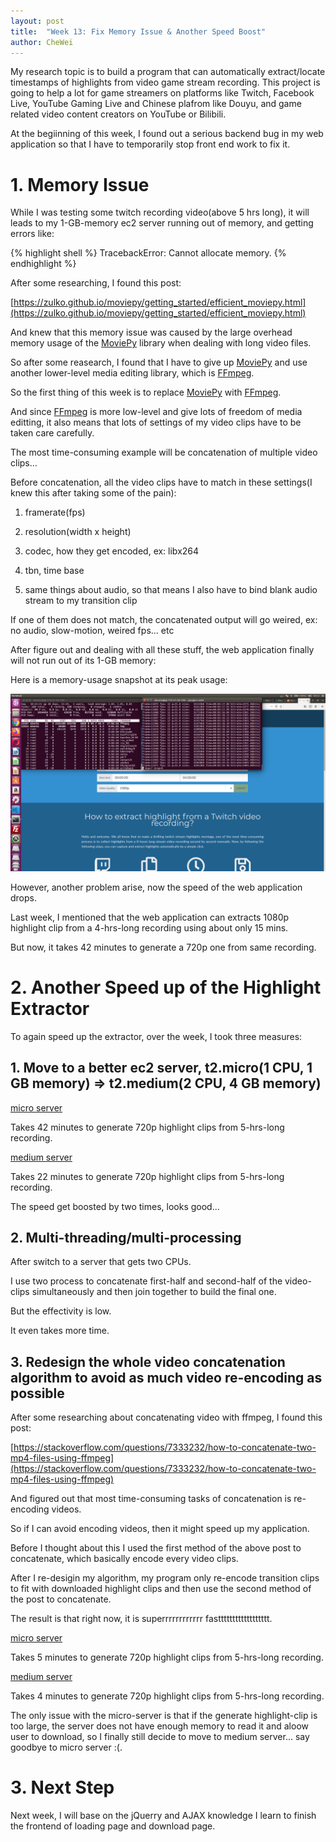 ```yaml
---
layout: post
title:  "Week 13: Fix Memory Issue & Another Speed Boost"
author: CheWei
---
```

My research topic is to build a program that can automatically extract/locate timestamps of highlights from video game stream recording.
This project is going to help a lot for game streamers on platforms like Twitch, Facebook Live, YouTube Gaming Live and Chinese plafrom like Douyu, and game related video content creators on YouTube or Bilibili.

At the begiinning of this week, I found out a serious backend bug in my web application so that I have to temporarily stop front end work to fix it.

# 1. Memory Issue

While I was testing some twitch recording video(above 5 hrs long), it will leads to my 1-GB-memory ec2 server running out of memory, and getting errors like:

{% highlight shell %}
TracebackError: Cannot allocate memory.
{% endhighlight %}

After some researching, I found this post:

[https://zulko.github.io/moviepy/getting_started/efficient_moviepy.html](https://zulko.github.io/moviepy/getting_started/efficient_moviepy.html)

And knew that this memory issue was caused by the large overhead memory usage of the [MoviePy](https://zulko.github.io/moviepy/index.html) library when dealing with long video files.

So after some reasearch, I found that I have to give up [MoviePy](https://zulko.github.io/moviepy/index.html) and use another lower-level media editing library, which is [FFmpeg](https://www.ffmpeg.org/).

So the first thing of this week is to replace [MoviePy](https://zulko.github.io/moviepy/index.html) with [FFmpeg](https://www.ffmpeg.org/).

And since [FFmpeg](https://www.ffmpeg.org/) is more low-level and give lots of freedom of media editting, it also means that lots of settings of  my video clips have to be taken care carefully.

The most time-consuming example will be concatenation of multiple video clips...

Before  concatenation, all the video clips have to match in these settings(I knew this after taking some of the pain):

1. framerate(fps)

2. resolution(width x height)

3. codec, how they get encoded, ex: libx264

4. tbn, time base

5. same things about audio, so that means I also have to bind blank audio stream to my transition clip

If one of them does not match, the concatenated output will go weired, ex: no audio, slow-motion, weired fps... etc

After figure out and dealing with all these stuff, the web application finally will not run out of its 1-GB memory:

Here is a memory-usage snapshot at its peak usage:

![week13try1-4.png](../images/week13/week13try1-4.png "week13try1-4.png")

However, another problem arise, now the speed of the web application drops.

Last week, I mentioned that the web application can extracts 1080p highlight clip from a 4-hrs-long recording using about only 15 mins.

But now, it takes 42 minutes to generate a 720p one from same recording.


# 2. Another Speed up of the Highlight Extractor

To again speed up the extractor, over the week, I took three measures:


## 1. Move to a better ec2 server, t2.micro(1 CPU, 1 GB memory) => t2.medium(2 CPU, 4 GB memory)

[micro server](http://ec2-3-16-91-218.us-east-2.compute.amazonaws.com)

Takes 42 minutes to generate 720p highlight clips from 5-hrs-long recording.

[medium server](http://ec2-3-15-195-168.us-east-2.compute.amazonaws.com)

Takes 22 minutes to generate 720p highlight clips from 5-hrs-long recording.

The speed get boosted by two times, looks good...

## 2. Multi-threading/multi-processing

After switch to a server that gets two CPUs.

I use two process to concatenate first-half and second-half of the video-clips simultaneously and then join together to build the final one.

But the effectivity is low.

It even takes more time.


## 3. Redesign the whole video concatenation algorithm to avoid as much video re-encoding as possible

After some researching about concatenating video with ffmpeg, I found this post:

[https://stackoverflow.com/questions/7333232/how-to-concatenate-two-mp4-files-using-ffmpeg](https://stackoverflow.com/questions/7333232/how-to-concatenate-two-mp4-files-using-ffmpeg)

And figured out that most time-consuming tasks of concatenation is re-encoding videos.

So if I can avoid encoding videos, then it might speed up my application.

Before I thought about this I used the first method of the above post to concatenate, which basically encode every video clips.

After I re-desigin my algorithm, my program only re-encode transition clips to fit with downloaded highlight clips and then use the second method of the post to concatenate.

The result is that right now, it is superrrrrrrrrrrr fastttttttttttttttttt.

[micro server](http://ec2-3-16-91-218.us-east-2.compute.amazonaws.com)

Takes 5 minutes to generate 720p highlight clips from 5-hrs-long recording.

[medium server](http://ec2-3-15-195-168.us-east-2.compute.amazonaws.com)

Takes 4 minutes to generate 720p highlight clips from 5-hrs-long recording.

The only issue with the micro-server is that if the generate highlight-clip is too large, the server does not have enough memory to read it and aloow user to download, so I finally still decide to move to medium server... say goodbye to micro server :(.


# 3. Next Step

Next week, I will base on the jQuerry and AJAX knowledge I learn to finish the frontend of loading page and download page.